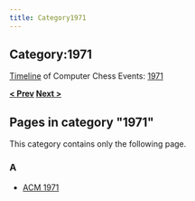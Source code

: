 ```yaml
---
title: Category1971
---
```

## Category:1971



[Timeline](Timeline "Timeline") of Computer Chess Events: [1971](https://en.wikipedia.org/wiki/1971)

**[\< Prev](Category:1970 "Category:1970") [Next >](Category:1972 "Category:1972")**

## Pages in category "1971"

This category contains only the following page.

### A

- [ACM 1971](ACM_1971 "ACM 1971")

